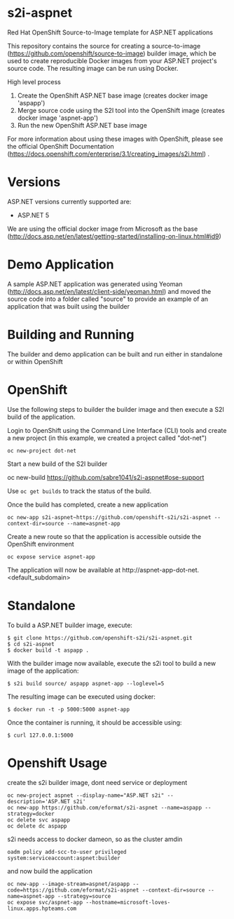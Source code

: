 # s2i-aspnet
 Red Hat OpenShift Source-to-Image template for ASP.NET applications

This repository contains the source for creating a
source-to-image (https://github.com/openshift/source-to-image) builder image,
which be used to create reproducible Docker images from your ASP.NET project's
source code.  The resulting image can be run using Docker.

High level process

1. Create the OpenShift ASP.NET base image (creates docker image 'aspapp')
2. Merge source code using the S2I tool into the OpenShift image (creates docker image 'aspnet-app')
3. Run the new OpenShift ASP.NET base image

For more information about using these images with OpenShift, please see
the official OpenShift Documentation (https://docs.openshift.com/enterprise/3.1/creating_images/s2i.html) .

# Versions

ASP.NET versions currently supported are:

* ASP.NET 5

We are using the official docker image from Microsoft as the base (http://docs.asp.net/en/latest/getting-started/installing-on-linux.html#id9)

# Demo Application

A sample ASP.NET application was generated using Yeoman (http://docs.asp.net/en/latest/client-side/yeoman.html) and moved the source code into a folder called "source" to provide an example of an application that was built using the builder

# Building and Running 

The builder and demo application can be built and run either in standalone or within OpenShift

# OpenShift

Use the following steps to builder the builder image and then execute a S2I build of the application.

Login to OpenShift using the Command Line Interface (CLI) tools and create a new project (in this example, we created a project called "dot-net")

```
oc new-project dot-net
```

Start a new build of the S2I builder

oc new-build https://github.com/sabre1041/s2i-aspnet#ose-support
	
Use `oc get builds` to track the status of the build.

Once the build has completed, create a new application

```
oc new-app s2i-aspnet~https://github.com/openshift-s2i/s2i-aspnet --context-dir=source --name=aspnet-app
```

Create a new route so that the application is accessible outside the OpenShift environment

```
oc expose service aspnet-app
```

The application will now be available at http://aspnet-app-dot-net.&lt;default_subdomain&gt;

# Standalone

To build a ASP.NET builder image, execute:

```
$ git clone https://github.com/openshift-s2i/s2i-aspnet.git
$ cd s2i-aspnet
$ docker build -t aspapp .
```

With the builder image now available, execute the s2i tool to build a new image of the application:

```
$ s2i build source/ aspapp aspnet-app --loglevel=5
```

The resulting image can be executed using docker:

```
$ docker run -t -p 5000:5000 aspnet-app
```

Once the container is running, it should be accessible using:

```
$ curl 127.0.0.1:5000
```

# Openshift Usage

create the s2i builder image, dont need service or deployment

    oc new-project aspnet --display-name="ASP.NET s2i" --description='ASP.NET s2i'
    oc new-app https://github.com/eformat/s2i-aspnet --name=aspapp --strategy=docker
    oc delete svc aspapp
    oc delete dc aspapp

s2i needs access to docker dameon, so as the cluster amdin

    oadm policy add-scc-to-user privileged system:serviceaccount:aspnet:builder

and now build the application

    oc new-app --image-stream=aspnet/aspapp --code=https://github.com/eformat/s2i-aspnet --context-dir=source --name=aspnet-app --strategy=source
    oc expose svc/aspnet-app --hostname=microsoft-loves-linux.apps.hpteams.com
